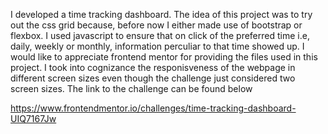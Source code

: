 I developed a time tracking dashboard. The idea of this project was to try out the css grid because, before now I either made use of bootstrap or flexbox. I used javascript to ensure that on click of the preferred time i.e, daily, weekly or monthly, information perculiar to that time showed up. 
I would like to appreciate frontend mentor for providing the files used in this project. I took into cognizance the responisveness of the webpage in different screen sizes even though the challenge just considered two screen sizes. The link to the challenge can be found below

https://www.frontendmentor.io/challenges/time-tracking-dashboard-UIQ7167Jw
